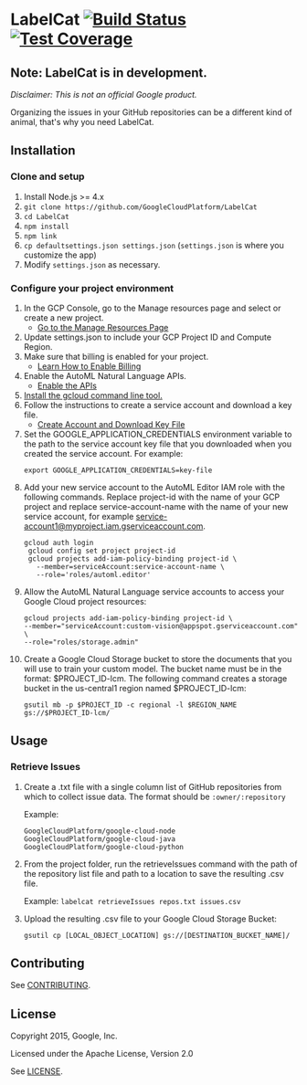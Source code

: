 # LabelCat [![Build Status](https://travis-ci.org/GoogleCloudPlatform/LabelCat.svg)](https://travis-ci.org/GoogleCloudPlatform/LabelCat) [![Test Coverage](https://coveralls.io/repos/GoogleCloudPlatform/LabelCat/badge.svg?branch=master&service=github)](https://coveralls.io/github/GoogleCloudPlatform/LabelCat?branch=master)

## Note: LabelCat is in development.

_Disclaimer: This is not an official Google product._

Organizing the issues in your GitHub repositories can be a different kind of
animal, that's why you need LabelCat.

## Installation

### Clone and setup

1. Install Node.js >= 4.x
1. `git clone https://github.com/GoogleCloudPlatform/LabelCat`
1. `cd LabelCat`
1. `npm install`
1. `npm link`
1. `cp defaultsettings.json settings.json` (`settings.json` is where you customize the app)
1. Modify `settings.json` as necessary.

### Configure your project environment

1. In the GCP Console, go to the Manage resources page and select or create a new project.
   * [Go to the Manage Resources Page](https://console.cloud.google.com/cloud-resource-manager?_ga=2.144772156.-906058837.1536100239)
1. Update settings.json to include your GCP Project ID and Compute Region.
1. Make sure that billing is enabled for your project.
   * [Learn How to Enable Billing](https://cloud.google.com/billing/docs/how-to/modify-project)
1. Enable the AutoML Natural Language APIs.
   * [Enable the APIs](https://console.cloud.google.com/flows/enableapi?apiid=storage-component.googleapis.com,automl.googleapis.com,storage-api.googleapis.com&redirect=https://console.cloud.google.com&_ga=2.249562766.-906058837.1536100239)
1. [Install the gcloud command line tool.](https://cloud.google.com/sdk/downloads#interactive)
1. Follow the instructions to create a service account and download a key file.
   * [Create Account and Download Key File](https://cloud.google.com/iam/docs/creating-managing-service-accounts#creating_a_service_account)
1. Set the GOOGLE_APPLICATION_CREDENTIALS environment variable to the path to the service account key file that you downloaded when you created the service account. For example:
    ```
    export GOOGLE_APPLICATION_CREDENTIALS=key-file
    ```
1. Add your new service account to the AutoML Editor IAM role with the following commands. Replace project-id with the name of your GCP project and replace service-account-name with the name of your new service account, for example service-account1@myproject.iam.gserviceaccount.com.
    ```
    gcloud auth login
     gcloud config set project project-id
     gcloud projects add-iam-policy-binding project-id \
       --member=serviceAccount:service-account-name \
       --role='roles/automl.editor'
    ```
1. Allow the AutoML Natural Language service accounts to access your Google Cloud project resources:
    ```
    gcloud projects add-iam-policy-binding project-id \
    --member="serviceAccount:custom-vision@appspot.gserviceaccount.com" \
    --role="roles/storage.admin"
    ```
1. Create a Google Cloud Storage bucket to store the documents that you will use to train your custom model. The bucket name must be in the format: $PROJECT_ID-lcm. The following command creates a storage bucket in the us-central1 region named $PROJECT_ID-lcm:
    ```
    gsutil mb -p $PROJECT_ID -c regional -l $REGION_NAME gs://$PROJECT_ID-lcm/
    ```
## Usage
### Retrieve Issues
1. Create a .txt file with a single column list of GitHub repositories from which to collect issue data. The format should be ```:owner/:repository```

   Example:
   ```
   GoogleCloudPlatform/google-cloud-node
   GoogleCloudPlatform/google-cloud-java
   GoogleCloudPlatform/google-cloud-python
   ```
1. From the project folder, run the retrieveIssues command with the path of the repository list file and path to a location to save the resulting .csv file.

    Example: ``` labelcat retrieveIssues repos.txt issues.csv ```
1. Upload the resulting .csv file to your Google Cloud Storage Bucket:

    ```gsutil cp [LOCAL_OBJECT_LOCATION] gs://[DESTINATION_BUCKET_NAME]/ ```
## Contributing

See [CONTRIBUTING][3].

## License

Copyright 2015, Google, Inc.

Licensed under the Apache License, Version 2.0

See [LICENSE][4].

[1]: https://github.com/jmdobry
[2]: https://cloud.google.com/sdk/
[3]: https://github.com/GoogleCloudPlatform/LabelCat/blob/master/CONTRIBUTING.md
[4]: https://github.com/GoogleCloudPlatform/LabelCat/blob/master/LICENSE
